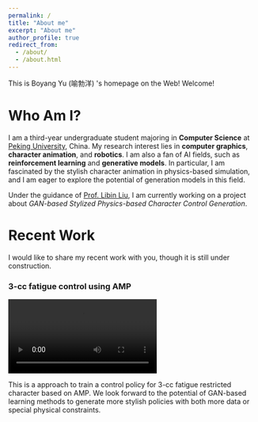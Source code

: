 ```yaml
---
permalink: /
title: "About me"
excerpt: "About me"
author_profile: true
redirect_from: 
  - /about/
  - /about.html
---
```


This is Boyang Yu (喻勃洋) 's homepage on the Web! Welcome!

Who Am I?
======
I am a third-year undergraduate student majoring in __Computer Science__ at [Peking University](https://english.pku.edu.cn/), China. My research interest lies in __computer graphics__, __character animation__, and __robotics__. I am also a fan of AI fields, such as __reinforcement learning__ and __generative models__. In particular, I am fascinated by the stylish character animation in physics-based simulation, and I am eager to explore the potential of generation models in this field.

Under the guidance of [Prof. Libin Liu](http://www.cad.zju.edu.cn/home/shimin/), I am currently working on a project about _GAN-based Stylized Physics-based Character Control Generation_. 

Recent Work
======
I would like to share my recent work with you, though it is still under construction.
### 3-cc fatigue control using AMP
<video controls>
  <source src="../images/3_cc_pre.mp4" type="video/mp4">
  Your browser does not support the video tag.
</video>

This is a approach to train a control policy for 3-cc fatigue restricted character based on AMP. We look forward to the potential of GAN-based learning methods to generate more stylish policies with both more data or special physical constraints.

